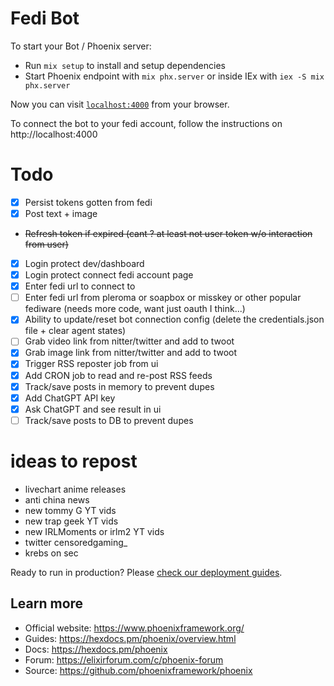 # Fedi Bot

To start your Bot / Phoenix server:

  * Run `mix setup` to install and setup dependencies
  * Start Phoenix endpoint with `mix phx.server` or inside IEx with `iex -S mix phx.server`

Now you can visit [`localhost:4000`](http://localhost:4000) from your browser.

To connect the bot to your fedi account, follow the instructions on http://localhost:4000


# Todo 

- [x] Persist tokens gotten from fedi
- [x] Post text + image
- ~~Refresh token if expired (cant ? at least not user token w/o interaction from user)~~
- [x] Login protect dev/dashboard 
- [x] Login protect connect fedi account page
- [x] Enter fedi url to connect to 
- [ ] Enter fedi url from pleroma or soapbox or misskey or other popular fediware (needs more code, want just oauth I think...)   
- [x] Ability to update/reset bot connection config (delete the credentials.json file + clear agent states)
- [ ] Grab video link from nitter/twitter and add to twoot 
- [x] Grab image link from nitter/twitter and add to twoot 
- [x] Trigger RSS reposter job from ui 
- [x] Add CRON job to read and re-post RSS feeds
- [x] Track/save posts in memory to prevent dupes
- [x] Add ChatGPT API key
- [x] Ask ChatGPT and see result in ui
- [ ] Track/save posts to DB to prevent dupes

# ideas to repost

- livechart anime releases
- anti china news 
- new tommy G YT vids
- new trap geek YT vids
- new IRLMoments or irlm2 YT vids
- twitter censoredgaming_
- krebs on sec

Ready to run in production? Please [check our deployment guides](https://hexdocs.pm/phoenix/deployment.html).
## Learn more

  * Official website: https://www.phoenixframework.org/
  * Guides: https://hexdocs.pm/phoenix/overview.html
  * Docs: https://hexdocs.pm/phoenix
  * Forum: https://elixirforum.com/c/phoenix-forum
  * Source: https://github.com/phoenixframework/phoenix


